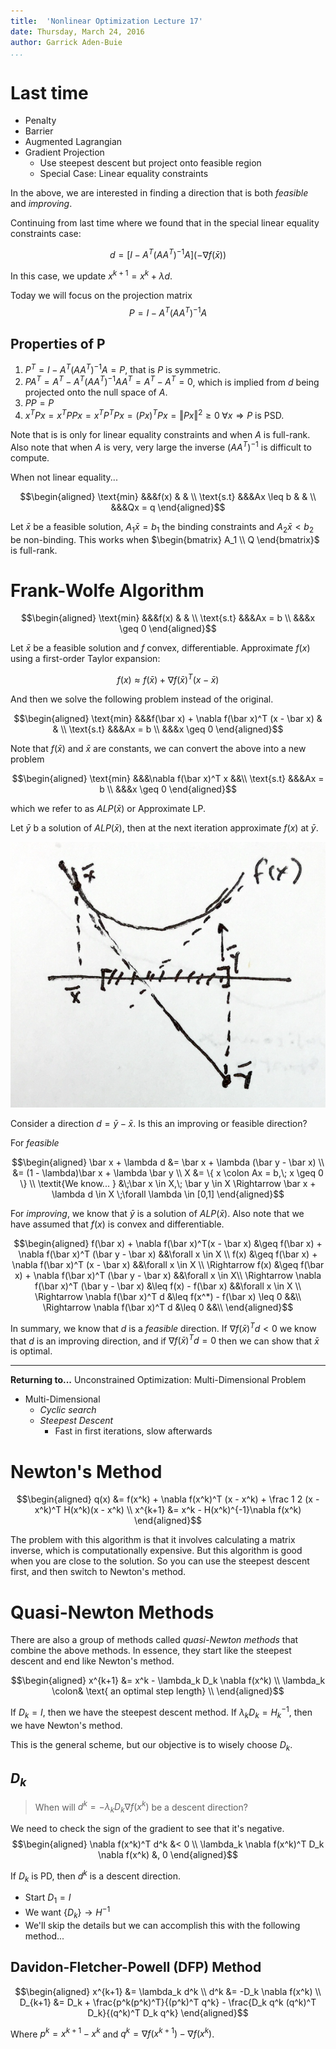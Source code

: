 ```yaml
---
title:  'Nonlinear Optimization Lecture 17'
date: Thursday, March 24, 2016
author: Garrick Aden-Buie
...
```


# Last time

- Penalty
- Barrier
- Augmented Lagrangian
- Gradient Projection
    - Use steepest descent but project onto feasible region
    - Special Case: Linear equality constraints

In the above, we are interested in finding a direction that is both *feasible* and *improving*.

Continuing from last time where we found that in the special linear equality constraints case:

$$d = \left\lbrack I - A^T(A A^T)^{-1} A \right\rbrack (-\nabla f(\bar x))$$

In this case, we update $x^{k+1} = x^k + \lambda d$.

Today we will focus on the projection matrix $$P = I - A^T (A A^T)^{-1} A$$

## Properties of P

1. $P^T = I - A^T (A A^T)^{-1} A = P$, that is $P$ is symmetric.
2. $PA^T = A^T - A^T(A A^T)^{-1} A A^T = A^T - A^T = 0$, which is implied from $d$ being projected onto the null space of $A$.
3. $PP = P$
4. $x^T P x = x^T PP x = x^T P^T P x = (Px)^T Px = \Vert Px \Vert^2 \geq 0\;\forall x \Rightarrow P$ is PSD.

Note that is is only for linear equality constraints and when $A$ is full-rank.
Also note that when $A$ is very, very large the inverse $(A A^T)^{-1}$ is difficult to compute.

When not linear equality...

$$\begin{aligned}
\text{min}	&&&f(x)	& 	& \\
\text{s.t}	&&&Ax \leq b		&	& \\
&&&Qx = q
\end{aligned}$$

Let $\bar x$ be a feasible solution, $A_1 \bar x = b_1$ the binding constraints and $A_2 \bar x < b_2$ be non-binding.
This works when $\begin{bmatrix} A_1 \\ Q \end{bmatrix}$ is full-rank.


# Frank-Wolfe Algorithm

$$\begin{aligned}
\text{min}	&&&f(x)	& 	& \\
\text{s.t}	&&&Ax = b \\
            &&&x \geq 0
\end{aligned}$$

Let $\bar x$ be a feasible solution and $f$ convex, differentiable.
Approximate $f(x)$ using a first-order Taylor expansion:

$$f(x) \approx f(\bar x) + \nabla f(\bar x)^T (x - \bar x)$$

And then we solve the following problem instead of the original.

$$\begin{aligned}
\text{min}	&&&f(\bar x) + \nabla f(\bar x)^T (x - \bar x)	& 	& \\
\text{s.t}	&&&Ax = b \\
            &&&x \geq 0
\end{aligned}$$

Note that $f(\bar x)$ and $\bar x$ are constants, we can convert the above into a new problem

$$\begin{aligned}
\text{min}	&&&\nabla f(\bar x)^T x 	&&\\
\text{s.t}	&&&Ax = b \\
            &&&x \geq 0
\end{aligned}$$

which we refer to as $ALP(\bar x)$ or Approximate LP.

Let $\bar y$ b a solution of $ALP(\bar x)$, then at the next iteration approximate $f(x)$ at $\bar y$.

![Illustration of the Frank-Wolfe Algorithm](images/lec17/17-1.png)

Consider a direction $d = \bar y - \bar x$.
Is this an improving or feasible direction?

For *feasible*

$$\begin{aligned}
\bar x + \lambda d &= \bar x + \lambda (\bar y - \bar x) \\
&= (1 - \lambda)\bar x + \lambda \bar y \\
X &= \{ x \colon Ax = b,\; x \geq 0 \} \\
\textit{We know...  } &\;\bar x \in X,\; \bar y \in X \Rightarrow \bar x + \lambda d \in X \;\forall \lambda \in [0,1]
\end{aligned}$$

For *improving*, we know that $\bar y$ is a solution of $ALP(\bar x)$.
Also note that we have assumed that $f(x)$ is convex and differentiable.

$$\begin{aligned}
f(\bar x) + \nabla f(\bar x)^T(x - \bar x) &\geq f(\bar x) + \nabla f(\bar x)^T (\bar y - \bar x) &&\forall x \in X \\
f(x) &\geq f(\bar x) + \nabla f(\bar x)^T (x - \bar x) &&\forall x \in X \\
\Rightarrow f(x) &\geq f(\bar x) + \nabla f(\bar x)^T (\bar y - \bar x) &&\forall x \in X\\
\Rightarrow \nabla f(\bar x)^T (\bar y - \bar x) &\leq f(x) - f(\bar x) &&\forall x \in X \\
\Rightarrow \nabla f(\bar x)^T d &\leq f(x^*) - f(\bar x) \leq 0 &&\\
\Rightarrow \nabla f(\bar x)^T d &\leq 0 &&\\
\end{aligned}$$

In summary, we know that $d$ is a *feasible* direction.
If $\nabla f(\bar x)^Td < 0$ we know that $d$ is an improving direction, and if $\nabla f(\bar x)^T d = 0$ then we can show that $\bar x$ is optimal.


---


**Returning to...** Unconstrained Optimization: Multi-Dimensional Problem

- Multi-Dimensional
    - *Cyclic search*
    - *Steepest Descent*
        - Fast in first iterations, slow afterwards

# Newton's Method

$$\begin{aligned}
q(x) &= f(x^k) + \nabla f(x^k)^T (x - x^k) + \frac 1 2 (x - x^k)^T H(x^k)(x - x^k) \\
x^{k+1} &= x^k - H(x^k)^{-1}\nabla f(x^k)
\end{aligned}$$

The problem with this algorithm is that it involves calculating a matrix inverse, which is computationally expensive.
But this algorithm is good when you are close to the solution.
So you can use the steepest descent first, and then switch to Newton's method.

# Quasi-Newton Methods

There are also a group of methods called *quasi-Newton methods* that combine the above methods.
In essence, they start like the steepest descent and end like Newton's method.

$$\begin{aligned}
x^{k+1} &= x^k - \lambda_k D_k \nabla f(x^k) \\
\lambda_k \colon& \text{ an optimal step length} \\
\end{aligned}$$

If $D_k = I$, then we have the steepest descent method.
If $\lambda_k D_k = H_k^{-1}$, then we have Newton's method.

This is the general scheme, but our objective is to wisely choose $D_k$.

## $D_k$

> When will $d^k = -\lambda_k D_k \nabla f(x^k)$ be a descent direction?

We need to check the sign of the gradient to see that it's negative.
$$\begin{aligned}
\nabla f(x^k)^T d^k &< 0 \\
\lambda_k \nabla f(x^k)^T D_k \nabla f(x^k) &, 0
\end{aligned}$$

If $D_k$ is PD, then $d^k$ is a descent direction.

- Start $D_1 = I$
- We want $\{ D_k \} \to H^{-1}$
- We'll skip the details but we can accomplish this with the following method...

## Davidon-Fletcher-Powell (DFP) Method

$$\begin{aligned}
x^{k+1} &= \lambda_k d^k \\
d^k &= -D_k \nabla f(x^k) \\
D_{k+1} &= D_k + \frac{p^k(p^k)^T}{(p^k)^T q^k} - \frac{D_k q^k (q^k)^T D_k}{(q^k)^T D_k q^k}
\end{aligned}$$

Where $p^k = x^{k+1} - x^k$ and $q^k = \nabla f(x^{k+1}) - \nabla f(x^k)$.
